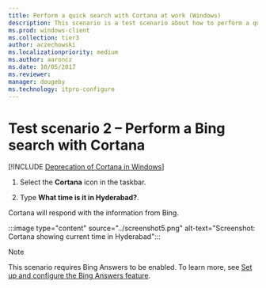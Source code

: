 ```yaml
---
title: Perform a quick search with Cortana at work (Windows)
description: This scenario is a test scenario about how to perform a quick search with Cortana at work.
ms.prod: windows-client
ms.collection: tier3
author: aczechowski
ms.localizationpriority: medium
ms.author: aaroncz
ms.date: 10/05/2017
ms.reviewer: 
manager: dougeby
ms.technology: itpro-configure
---
```


# Test scenario 2 – Perform a Bing search with Cortana
<!--Using include for Cortana in Windows deprecation -->
[!INCLUDE [Deprecation of Cortana in Windows](./includes/cortana-deprecation.md)]

1. Select the  **Cortana**  icon in the taskbar.

2. Type **What time is it in Hyderabad?**.

Cortana will respond with the information from Bing.

:::image type="content" source="../screenshot5.png" alt-text="Screenshot: Cortana showing current time in Hyderabad":::

>[!NOTE]
>This scenario requires Bing Answers to be enabled. To learn more, see [Set up and configure the Bing Answers feature](./set-up-and-test-cortana-in-windows-10.md#set-up-and-configure-the-bing-answers-feature).
